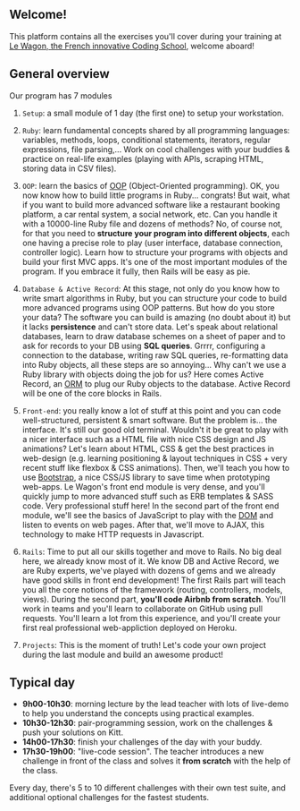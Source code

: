 ## Welcome!

This platform contains all the exercises you'll cover during your training at [Le Wagon, the French innovative Coding School](http://www.lewagon.com), welcome aboard!

## General overview

Our program has 7 modules

1. `Setup`: a small module of 1 day (the first one) to setup your workstation.

2. `Ruby`: learn fundamental concepts shared by all programming languages: variables, methods, loops, conditional statements, iterators, regular expressions,  file parsing,... Work on cool challenges with your buddies & practice on real-life examples (playing with APIs, scraping HTML, storing data in CSV files).

3. `OOP`: learn the basics of [OOP](https://en.wikipedia.org/wiki/Object-oriented_programming) (Object-Oriented programming). OK, you now know how to build little programs in Ruby... congrats! But wait, what if you want to build more advanced software like a restaurant booking platform, a car rental system, a social network, etc. Can you handle it with a 10000-line Ruby file and dozens of methods? No, of course not, for that you need to **structure your program into different objects**, each one having a precise role to play (user interface, database connection, controller logic). Learn how to structure your programs with objects and build your first MVC apps. It's one of the most important modules of the program. If you embrace it fully, then Rails will be easy as pie.

4. `Database & Active Record`: At this stage, not only do you know how to write smart algorithms in Ruby, but you can structure your code to build more advanced programs using OOP patterns. But how do you store your data? The software you can build is amazing (no doubt about it) but it lacks **persistence** and can't store data. Let's speak about relational databases, learn to draw database schemes on a sheet of paper and to ask for records to your DB using **SQL queries**. Grrrr, configuring a connection to the database, writing raw SQL queries, re-formatting data into Ruby objects, all these steps are so annoying... Why can't we use a Ruby library with objects doing the job for us? Here comes Active Record, an [ORM](https://en.wikipedia.org/wiki/Object-relational_mapping) to plug our Ruby objects to the database. Active Record will be one of the core blocks in Rails.

5. `Front-end`: you really know a lot of stuff at this point and you can code well-structured, persistent & smart software. But the problem is... the interface. It's still our good old terminal. Wouldn't it be great to play with a nicer interface such as a HTML file with nice CSS design and JS animations? Let's learn about HTML, CSS & get the best practices in web-design (e.g. learning positioning & layout techniques in CSS + very recent stuff like flexbox & CSS animations). Then, we'll teach you how to use [Bootstrap](http://getbootstrap.com/), a nice CSS/JS library to save time when prototyping web-apps. Le Wagon's front end module is very dense, and you'll quickly jump to more advanced stuff such as ERB templates & SASS code. Very professional stuff here! In the second part of the front end module, we'll see the basics of JavaScript to play with the [DOM](https://en.wikipedia.org/wiki/Document_Object_Model) and listen to events on web pages. After that, we'll move to AJAX, this technology to make HTTP requests in Javascript.

6. `Rails`: Time to put all our skills together and move to Rails. No big deal here, we already know most of it. We know DB and Active Record, we are Ruby experts, we've played with dozens of gems and we already have good skills in front end development! The first Rails part will teach you all the core notions of the framework (routing, controllers, models, views). During the second part, **you'll code Airbnb from scratch**. You'll work in teams and you'll learn to collaborate on GitHub using pull requests. You'll learn a lot from this experience, and you'll create your first real professional web-appliction deployed on Heroku.

7. `Projects`: This is the moment of truth! Let's code your own project during the last module and build an awesome product!

## Typical day

- **9h00-10h30**: morning lecture by the lead teacher with lots of live-demo to help you understand the concepts using practical examples.
- **10h30-12h30**: pair-programming session, work on the challenges & push your solutions on Kitt.
- **14h00-17h30**: finish your challenges of the day with your buddy.
-  **17h30-19h00**: "live-code session". The teacher introduces a new challenge in front of the class and solves it **from scratch** with the help of the class.

Every day, there's 5 to 10 different challenges with their own test suite, and additional optional challenges for the fastest students.
